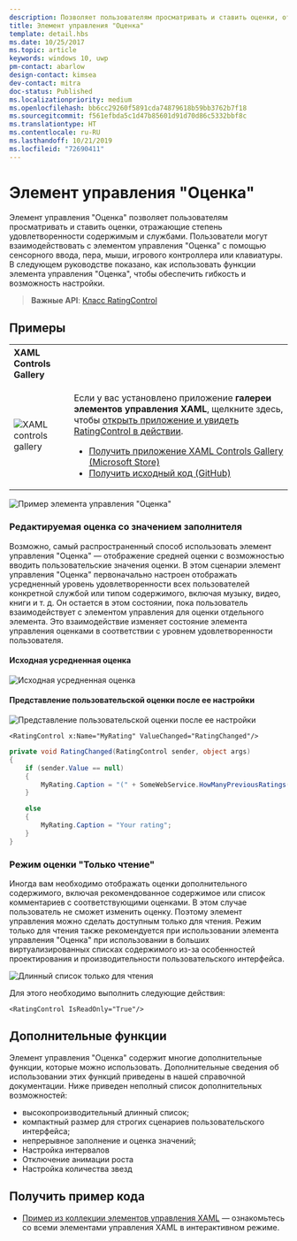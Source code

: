 ```yaml
---
description: Позволяет пользователям просматривать и ставить оценки, отражающие степень удовлетворенности содержимым и службами.
title: Элемент управления "Оценка"
template: detail.hbs
ms.date: 10/25/2017
ms.topic: article
keywords: windows 10, uwp
pm-contact: abarlow
design-contact: kimsea
dev-contact: mitra
doc-status: Published
ms.localizationpriority: medium
ms.openlocfilehash: bb6cc29260f5891cda74879618b59bb3762b7f18
ms.sourcegitcommit: f561efbda5c1d47b85601d91d70d86c5332bbf8c
ms.translationtype: HT
ms.contentlocale: ru-RU
ms.lasthandoff: 10/21/2019
ms.locfileid: "72690411"
---
```

# <a name="rating-control"></a>Элемент управления "Оценка"

Элемент управления "Оценка" позволяет пользователям просматривать и ставить оценки, отражающие степень удовлетворенности содержимым и службами. Пользователи могут взаимодействовать с элементом управления "Оценка" с помощью сенсорного ввода, пера, мыши, игрового контроллера или клавиатуры. В следующем руководстве показано, как использовать функции элемента управления "Оценка", чтобы обеспечить гибкость и возможность настройки.

> **Важные API**: [Класс RatingControl](https://docs.microsoft.com/uwp/api/windows.ui.xaml.controls.ratingcontrol)

## <a name="examples"></a>Примеры

<table>
<th align="left">XAML Controls Gallery<th>
<tr>
<td><img src="images/xaml-controls-gallery-sm.png" alt="XAML controls gallery"></img></td>
<td>
    <p>Если у вас установлено приложение <strong style="font-weight: semi-bold">галереи элементов управления XAML</strong>, щелкните здесь, чтобы <a href="xamlcontrolsgallery:/item/RatingControl">открыть приложение и увидеть RatingControl в действии</a>.</p>
    <ul>
    <li><a href="https://www.microsoft.com/store/productId/9MSVH128X2ZT">Получить приложение XAML Controls Gallery (Microsoft Store)</a></li>
    <li><a href="https://github.com/Microsoft/Xaml-Controls-Gallery">Получить исходный код (GitHub)</a></li>
    </ul>
</td>
</tr>
</table>

![Пример элемента управления "Оценка"](images/rating_rs2_doc_ratings_intro.png)

### <a name="editable-rating-with-placeholder-value"></a>Редактируемая оценка со значением заполнителя

Возможно, самый распространенный способ использовать элемент управления "Оценка" — отображение средней оценки с возможностью вводить пользовательские значения оценки. В этом сценарии элемент управления "Оценка" первоначально настроен отображать усредненный уровень удовлетворенности всех пользователей конкретной службой или типом содержимого, включая музыку, видео, книги и т. д. Он остается в этом состоянии, пока пользователь взаимодействует с элементом управления для оценки отдельного элемента. Это взаимодействие изменяет состояние элемента управления оценками в соответствии с уровнем удовлетворенности пользователя.

#### <a name="initial-average-rating-state"></a>Исходная усредненная оценка
![Исходная усредненная оценка](images/rating_rs2_doc_movie_aggregate.png)

#### <a name="representation-of-user-rating-once-set"></a>Представление пользовательской оценки после ее настройки

![Представление пользовательской оценки после ее настройки](images/rating_rs2_doc_movie_user.png)

```XAML
<RatingControl x:Name="MyRating" ValueChanged="RatingChanged"/>
```

```csharp
private void RatingChanged(RatingControl sender, object args)
{
    if (sender.Value == null)
    {
        MyRating.Caption = "(" + SomeWebService.HowManyPreviousRatings() + ")";
    }

    else
    {
        MyRating.Caption = "Your rating";
    }
}
```

### <a name="read-only-rating-mode"></a>Режим оценки "Только чтение"

Иногда вам необходимо отображать оценки дополнительного содержимого, включая рекомендованное содержимое или список комментариев с соответствующими оценками. В этом случае пользователь не сможет изменить оценку. Поэтому элемент управления можно сделать доступным только для чтения.
Режим только для чтения также рекомендуется при использовании элемента управления "Оценка" при использовании в больших виртуализированных списках содержимого из-за особенностей проектирования и производительности пользовательского интерфейса.

![Длинный список только для чтения](images/rating_rs2_doc_reviews.png)

Для этого необходимо выполнить следующие действия:

```XAML
<RatingControl IsReadOnly="True"/>
```

## <a name="additional-functionality"></a>Дополнительные функции

Элемент управления "Оценка" содержит многие дополнительные функции, которые можно использовать. Дополнительные сведения об использовании этих функций приведены в нашей справочной документации.
Ниже приведен неполный список дополнительных возможностей:
-   высокопроизводительный длинный список;
-   компактный размер для строгих сценариев пользовательского интерфейса;
-   непрерывное заполнение и оценка значений;
-   Настройка интервалов
-   Отключение анимации роста
-   Настройка количества звезд

## <a name="get-the-sample-code"></a>Получить пример кода

- [Пример из коллекции элементов управления XAML](https://github.com/Microsoft/Xaml-Controls-Gallery) — ознакомьтесь со всеми элементами управления XAML в интерактивном режиме.